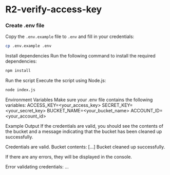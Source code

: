 # R2-verify-access-key

### Create .env file
Copy the `.env.example` file to `.env` and fill in your credentials:
```sh
cp .env.example .env
```
Install dependencies
Run the following command to install the required dependencies:
```sh
npm install
```
Run the script
Execute the script using Node.js:

```sh
node index.js
```

Environment Variables
Make sure your .env file contains the following variables:
ACCESS_KEY=<your_access_key>
SECRET_KEY=<your_secret_key>
BUCKET_NAME=<your_bucket_name>
ACCOUNT_ID=<your_account_id>

Example Output
If the credentials are valid, you should see the contents of the bucket and a message indicating that the bucket has been cleaned up successfully.

Credentials are valid. Bucket contents: [...]
Bucket cleaned up successfully.

If there are any errors, they will be displayed in the console.

Error validating credentials: ...
